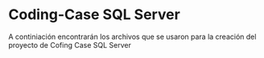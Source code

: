 # Coding-Case SQL Server
A continiación encontrarán los archivos que se usaron para la creación del proyecto de Cofing Case SQL Server
